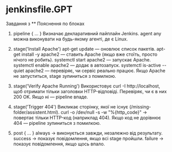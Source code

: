 # jenkinsfile.GPT
Завдання з ** 
Пояснення по блоках

1. pipeline { ... }
Визначає декларативний пайплайн Jenkins.
agent any можна виконувати на будь-якому агенті, де є Linux.

2. stage('Install Apache')
apt-get update — оновлює список пакетів.
apt-get install -y apache2 — ставить Apache (якщо вже стоїть, просто нічого не робить).
systemctl start apache2 — запускає Apache.
systemctl enable apache2 — додає в автозапуск.
systemctl is-active --quiet apache2 — перевіряє, чи сервіс реально працює.
Якщо Apache не запуститься, stage зупиниться з помилкою.

3. stage('Verify Apache Running')
Використовує curl -I http://localhost, щоб отримати тільки заголовки HTTP-відповіді.
Перевіряє, чи є в них 200 OK.
Якщо ні — pipeline впаде.


4. stage('Trigger 404')
Викликає сторінку, якої не існує (/missing-folder/assistent.html).
curl -o /dev/null -s -w "%{http_code}" → повертає тільки HTTP-код (наприклад 404).
Якщо код не дорівнює 404 — pipeline зупиниться з помилкою.

5. post { ... }
always → виконується завжди, незалежно від результату.
success → показує повідомлення, якщо всі stage пройшли.
failure → показує повідомлення, якщо щось впало.
